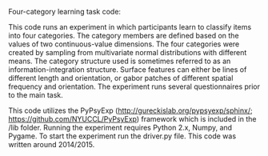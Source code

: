 Four-category learning task code:

This code runs an experiment in which participants learn to classify items into four 
categories. The category members are defined based on the values of two continuous-value
dimensions. The four categories were created by sampling from multivariate normal distributions
with different means. The category structure used is sometimes referred to as an 
information-integration structure. Surface features can either be lines of different length
and orientation, or gabor patches of different spatial frequency and orientation. The 
experiment  runs several questionnaires prior to the main task.

This code utilizes the PyPsyExp (http://gureckislab.org/pypsyexp/sphinx/;
https://github.com/NYUCCL/PyPsyExp) framework which is included in the /lib folder. 
Running the experiment requires Python 2.x, Numpy, and Pygame. To start the experiment 
run the driver.py file. This code was written around 2014/2015.